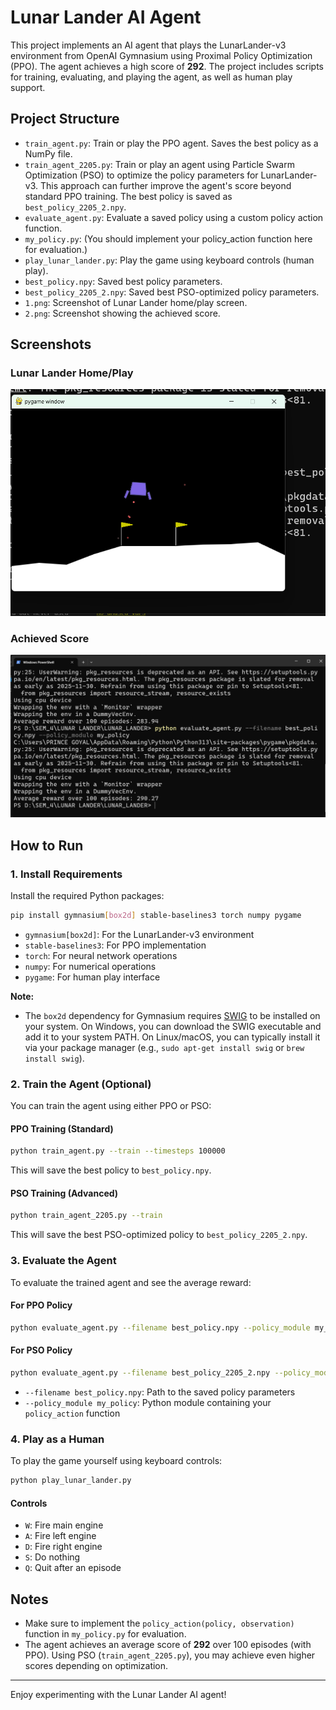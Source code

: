 # Lunar Lander AI Agent

This project implements an AI agent that plays the LunarLander-v3 environment from OpenAI Gymnasium using Proximal Policy Optimization (PPO). The agent achieves a high score of **292**. The project includes scripts for training, evaluating, and playing the agent, as well as human play support.

## Project Structure

- `train_agent.py`: Train or play the PPO agent. Saves the best policy as a NumPy file.
- `train_agent_2205.py`: Train or play an agent using Particle Swarm Optimization (PSO) to optimize the policy parameters for LunarLander-v3. This approach can further improve the agent's score beyond standard PPO training. The best policy is saved as `best_policy_2205_2.npy`.
- `evaluate_agent.py`: Evaluate a saved policy using a custom policy action function.
- `my_policy.py`: (You should implement your policy_action function here for evaluation.)
- `play_lunar_lander.py`: Play the game using keyboard controls (human play).
- `best_policy.npy`: Saved best policy parameters.
- `best_policy_2205_2.npy`: Saved best PSO-optimized policy parameters.
- `1.png`: Screenshot of Lunar Lander home/play screen.
- `2.png`: Screenshot showing the achieved score.

## Screenshots

### Lunar Lander Home/Play
![Lunar Lander Home](1.png)

### Achieved Score
![Achieved Score](2.png)

## How to Run

### 1. Install Requirements

Install the required Python packages:

```bash
pip install gymnasium[box2d] stable-baselines3 torch numpy pygame 
```

- `gymnasium[box2d]`: For the LunarLander-v3 environment
- `stable-baselines3`: For PPO implementation
- `torch`: For neural network operations
- `numpy`: For numerical operations
- `pygame`: For human play interface

**Note:**
- The `box2d` dependency for Gymnasium requires [SWIG](http://www.swig.org/) to be installed on your system. On Windows, you can download the SWIG executable and add it to your system PATH. On Linux/macOS, you can typically install it via your package manager (e.g., `sudo apt-get install swig` or `brew install swig`).

### 2. Train the Agent (Optional)

You can train the agent using either PPO or PSO:

#### PPO Training (Standard)
```bash
python train_agent.py --train --timesteps 100000
```
This will save the best policy to `best_policy.npy`.

#### PSO Training (Advanced)
```bash
python train_agent_2205.py --train
```
This will save the best PSO-optimized policy to `best_policy_2205_2.npy`.

### 3. Evaluate the Agent

To evaluate the trained agent and see the average reward:

#### For PPO Policy
```bash
python evaluate_agent.py --filename best_policy.npy --policy_module my_policy
```
#### For PSO Policy
```bash
python evaluate_agent.py --filename best_policy_2205_2.npy --policy_module my_policy
```

- `--filename best_policy.npy`: Path to the saved policy parameters
- `--policy_module my_policy`: Python module containing your `policy_action` function

### 4. Play as a Human

To play the game yourself using keyboard controls:

```bash
python play_lunar_lander.py
```

#### Controls
- `W`: Fire main engine
- `A`: Fire left engine
- `D`: Fire right engine
- `S`: Do nothing
- `Q`: Quit after an episode

## Notes
- Make sure to implement the `policy_action(policy, observation)` function in `my_policy.py` for evaluation.
- The agent achieves an average score of **292** over 100 episodes (with PPO). Using PSO (`train_agent_2205.py`), you may achieve even higher scores depending on optimization.

---

Enjoy experimenting with the Lunar Lander AI agent!
